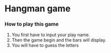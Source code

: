 # Hangman game
### How to play this game
1. You first have to input your play name.
2. Then the game begin and the bars will display.
3. You will have to guess the letters